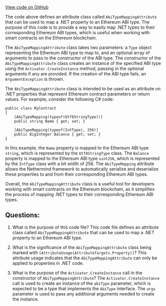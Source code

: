 [View code on GitHub](https://github.com/nethermindeth/nethermind/Nethermind.Abi/AbiTypeMappingAttribute.cs)

The code above defines an attribute class called `AbiTypeMappingAttribute` that can be used to map a .NET property to an Ethereum ABI type. The purpose of this code is to provide a way to easily map .NET types to their corresponding Ethereum ABI types, which is useful when working with smart contracts on the Ethereum blockchain.

The `AbiTypeMappingAttribute` class takes two parameters: a `Type` object representing the Ethereum ABI type to map to, and an optional array of arguments to pass to the constructor of the ABI type. The constructor of the `AbiTypeMappingAttribute` class creates an instance of the specified ABI type using the `Activator.CreateInstance` method, passing in the optional arguments if any are provided. If the creation of the ABI type fails, an `ArgumentException` is thrown.

The `AbiTypeMappingAttribute` class is intended to be used as an attribute on .NET properties that represent Ethereum contract parameters or return values. For example, consider the following C# code:

```
public class MyContract
{
    [AbiTypeMapping(typeof(Utf8StringType))]
    public string Name { get; set; }

    [AbiTypeMapping(typeof(IntType), 256)]
    public BigInteger Balance { get; set; }
}
```

In this example, the `Name` property is mapped to the Ethereum ABI type `string`, which is represented by the `Utf8StringType` class. The `Balance` property is mapped to the Ethereum ABI type `uint256`, which is represented by the `IntType` class with a bit width of 256. The `AbiTypeMapping` attribute allows the Nethermind framework to automatically serialize and deserialize these properties to and from their corresponding Ethereum ABI types.

Overall, the `AbiTypeMappingAttribute` class is a useful tool for developers working with smart contracts on the Ethereum blockchain, as it simplifies the process of mapping .NET types to their corresponding Ethereum ABI types.
## Questions: 
 1. What is the purpose of this code file?
   This code file defines an attribute class called `AbiTypeMappingAttribute` that can be used to map a .NET property to an Ethereum ABI type.

2. What is the significance of the `AbiTypeMappingAttribute` class being marked with `[AttributeUsage(AttributeTargets.Property)]`?
   This attribute usage indicates that the `AbiTypeMappingAttribute` can only be applied to properties in .NET code.

3. What is the purpose of the `Activator.CreateInstance` call in the constructor of `AbiTypeMappingAttribute`?
   The `Activator.CreateInstance` call is used to create an instance of the `abiType` parameter, which is expected to be a type that implements the `AbiType` interface. The `args` parameter is used to pass any additional arguments needed to create the instance.